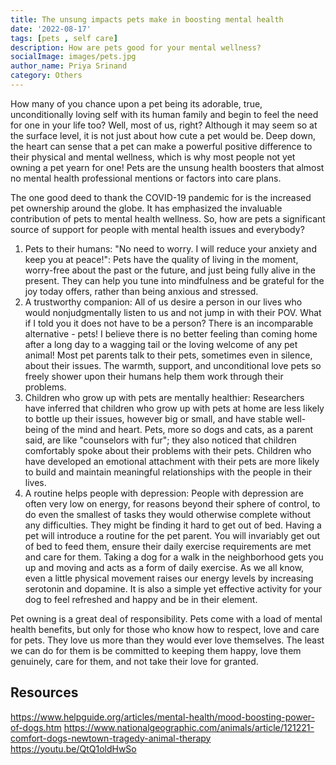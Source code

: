 ```yaml
---  
title: The unsung impacts pets make in boosting mental health
date: '2022-08-17'  
tags: [pets , self care]  
description: How are pets good for your mental wellness?
socialImage: images/pets.jpg
author_name: Priya Srinand
category: Others
---  
```


How many of you chance upon a pet being its adorable, true, unconditionally loving self with its human family and begin to feel the need for one in your life too? Well, most of us, right? Although it may seem so at the surface level, it is not just about how cute a pet would be. Deep down, the heart can sense that a pet can make a powerful positive difference to their physical and mental wellness, which is why most people not yet owning a pet yearn for one! Pets are the unsung health boosters that almost no mental health professional mentions or factors into care plans. 

The one good deed to thank the COVID-19 pandemic for is the increased pet ownership around the globe. It has emphasized the invaluable contribution of pets to mental health wellness. So, how are pets a significant source of support for people with mental health issues and everybody?

  1. Pets to their humans: "No need to worry. I will reduce your anxiety and keep you at peace!": Pets have the quality of living in the moment, worry-free about the past or the future, and just being fully alive in the present. They can help you tune into mindfulness and be grateful for the joy today offers, rather than being anxious and stressed.
  2. A trustworthy companion: All of us desire a person in our lives who would nonjudgmentally listen to us and not jump in with their POV. What if I told you it does not have to be a person? There is an incomparable alternative - pets! I believe there is no better feeling than coming home after a long day to a wagging tail or the loving welcome of any pet animal! Most pet parents talk to their pets, sometimes even in silence, about their issues. The warmth, support, and unconditional love pets so freely shower upon their humans help them work through their problems.
  3. Children who grow up with pets are mentally healthier: Researchers have inferred that children who grow up with pets at home are less likely to bottle up their issues, however big or small, and have stable well-being of the mind and heart. Pets, more so dogs and cats, as a parent said, are like "counselors with fur"; they also noticed that children comfortably spoke about their problems with their pets. Children who have developed an emotional attachment with their pets are more likely to build and maintain meaningful relationships with the people in their lives.
  4. A routine helps people with depression: People with depression are often very low on energy, for reasons beyond their sphere of control, to do even the smallest of tasks they would otherwise complete without any difficulties. They might be finding it hard to get out of bed. Having a pet will introduce a routine for the pet parent. You will invariably get out of bed to feed them, ensure their daily exercise requirements are met and care for them. Taking a dog for a walk in the neighborhood gets you up and moving and acts as a form of daily exercise. As we all know, even a little physical movement raises our energy levels by increasing serotonin and dopamine. It is also a simple yet effective activity for your dog to feel refreshed and happy and be in their element.

Pet owning is a great deal of responsibility. Pets come with a load of mental health benefits, but only for those who know how to respect, love and care for pets. They love us more than they would ever love themselves. The least we can do for them is be committed to keeping them happy, love them genuinely, care for them, and not take their love for granted.

## Resources

https://www.helpguide.org/articles/mental-health/mood-boosting-power-of-dogs.htm
https://www.nationalgeographic.com/animals/article/121221-comfort-dogs-newtown-tragedy-animal-therapy
https://youtu.be/QtQ1oldHwSo


